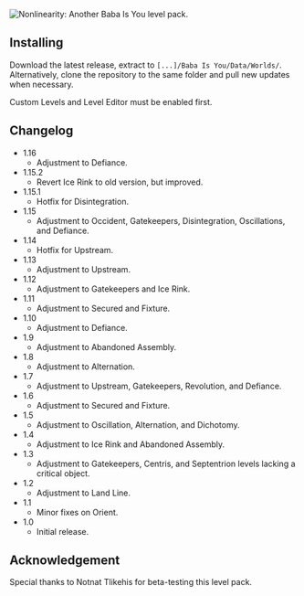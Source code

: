 ![Nonlinearity: Another Baba Is You level pack.](https://silverhawke.s-ul.eu/9DfdbFD3)

## Installing
Download the latest release, extract to `[...]/Baba Is You/Data/Worlds/`.
Alternatively, clone the repository to the same folder and pull new updates when necessary.

Custom Levels and Level Editor must be enabled first.

## Changelog
- 1.16
  - Adjustment to Defiance.
- 1.15.2
  - Revert Ice Rink to old version, but improved.
- 1.15.1
  - Hotfix for Disintegration.
- 1.15
  - Adjustment to Occident, Gatekeepers, Disintegration, Oscillations, and Defiance.
- 1.14
  - Hotfix for Upstream.
- 1.13
  - Adjustment to Upstream.
- 1.12
  - Adjustment to Gatekeepers and Ice Rink.
- 1.11
  - Adjustment to Secured and Fixture.
- 1.10
  - Adjustment to Defiance.
- 1.9
  - Adjustment to Abandoned Assembly.
- 1.8
  - Adjustment to Alternation.
- 1.7
  - Adjustment to Upstream, Gatekeepers, Revolution, and Defiance.
- 1.6
  - Adjustment to Secured and Fixture.
- 1.5
  - Adjustment to Oscillation, Alternation, and Dichotomy.
- 1.4
  - Adjustment to Ice Rink and Abandoned Assembly.
- 1.3
  - Adjustment to Gatekeepers, Centris, and Septentrion levels lacking a critical object.
- 1.2
  - Adjustment to Land Line.
- 1.1
  - Minor fixes on Orient.
- 1.0
  - Initial release.

## Acknowledgement 
Special thanks to Notnat Tlikehis for beta-testing this level pack.
